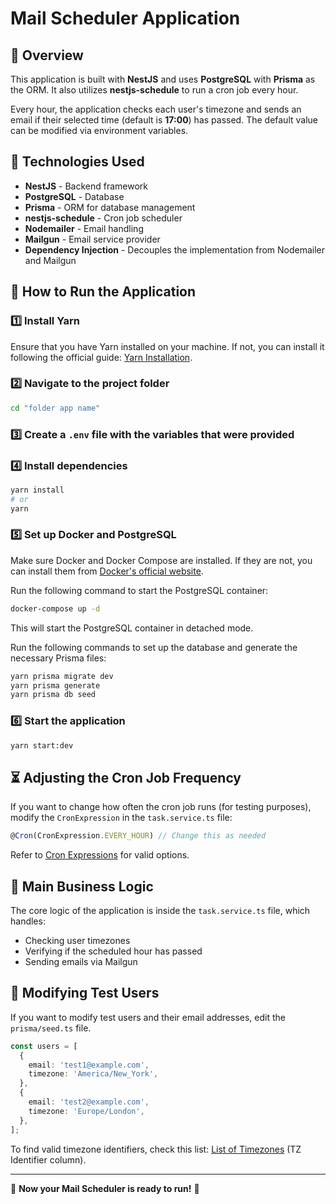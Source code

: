 # Mail Scheduler Application

## 📌 Overview

This application is built with **NestJS** and uses **PostgreSQL** with **Prisma** as the ORM. It also utilizes **nestjs-schedule** to run a cron job every hour.

Every hour, the application checks each user's timezone and sends an email if their selected time (default is **17:00**) has passed. The default value can be modified via environment variables.

## 🚀 Technologies Used

- **NestJS** - Backend framework
- **PostgreSQL** - Database
- **Prisma** - ORM for database management
- **nestjs-schedule** - Cron job scheduler
- **Nodemailer** - Email handling
- **Mailgun** - Email service provider
- **Dependency Injection** - Decouples the implementation from Nodemailer and Mailgun

## 📂 How to Run the Application

### 1️⃣ Install Yarn

Ensure that you have Yarn installed on your machine. If not, you can install it following the official guide: [Yarn Installation](https://classic.yarnpkg.com/lang/en/docs/install).

### 2️⃣ Navigate to the project folder

```bash
cd "folder app name"
```

### 3️⃣ Create a `.env` file with the variables that were provided

### 4️⃣ Install dependencies

```bash
yarn install
# or
yarn
```

### 5️⃣ Set up Docker and PostgreSQL

Make sure Docker and Docker Compose are installed. If they are not, you can install them from [Docker's official website](https://docs.docker.com/compose/install).

Run the following command to start the PostgreSQL container:

```bash
docker-compose up -d
```

This will start the PostgreSQL container in detached mode.

Run the following commands to set up the database and generate the necessary Prisma files:

```bash
yarn prisma migrate dev
yarn prisma generate
yarn prisma db seed
```

### 6️⃣ Start the application

```bash
yarn start:dev
```

## ⏳ Adjusting the Cron Job Frequency

If you want to change how often the cron job runs (for testing purposes), modify the `CronExpression` in the `task.service.ts` file:

```typescript
@Cron(CronExpression.EVERY_HOUR) // Change this as needed
```

Refer to [Cron Expressions](https://docs.nestjs.com/techniques/task-scheduling) for valid options.

## 📌 Main Business Logic

The core logic of the application is inside the `task.service.ts` file, which handles:

- Checking user timezones
- Verifying if the scheduled hour has passed
- Sending emails via Mailgun

## 👥 Modifying Test Users

If you want to modify test users and their email addresses, edit the `prisma/seed.ts` file.

```typescript
const users = [
  {
    email: 'test1@example.com',
    timezone: 'America/New_York',
  },
  {
    email: 'test2@example.com',
    timezone: 'Europe/London',
  },
];
```

To find valid timezone identifiers, check this list: [List of Timezones](https://en.wikipedia.org/wiki/List_of_tz_database_time_zones) (TZ Identifier column).

---

🎯 **Now your Mail Scheduler is ready to run!** 🚀
